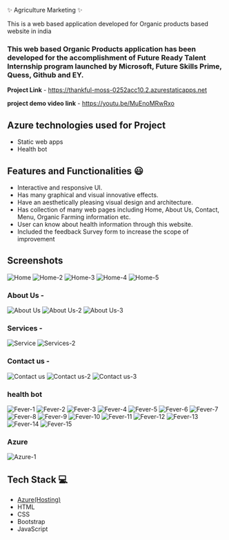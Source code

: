✨  Agriculture Marketing ✨

This is a web based application developed for Organic products based website in india

### This web based Organic Products application has been developed for the accomplishment of Future Ready Talent Internship program launched by Microsoft, Future Skills Prime, Quess, Github and EY.


**Project Link** - https://thankful-moss-0252acc10.2.azurestaticapps.net

**project demo video link** - https://youtu.be/MuEnoMRwRxo

## Azure technologies used for Project

- Static web apps
- Health bot

## Features and Functionalities 😃

- Interactive and responsive UI.
- Has many graphical and visual innovative effects.
- Have an aesthetically pleasing visual design and architecture.
- Has collection of many web pages including Home, About Us, Contact, Menu, Organic Farming information etc.
- User can know about health information through this website.
- Included the feedback Survey form to increase the scope of improvement 

## Screenshots


![Home](https://user-images.githubusercontent.com/118106595/204133446-458e7222-be30-45d3-a44d-176cd019e201.JPG)
![Home-2](https://user-images.githubusercontent.com/118106595/204133496-527c48b8-f480-4809-9ce3-e0bd71722445.JPG)
![Home-3](https://user-images.githubusercontent.com/118106595/204133534-b2894271-6fd2-4c11-93ae-7814bfc46b06.JPG)
![Home-4](https://user-images.githubusercontent.com/118106595/204133581-19e0c0b5-943c-488b-a52d-0164de25829c.JPG)
![Home-5](https://user-images.githubusercontent.com/118106595/204133593-0c6d4389-103b-4fc5-a1be-508750687bc1.JPG)


### About Us -
![About Us](https://user-images.githubusercontent.com/118106595/204133599-4f1c00e2-7f94-486a-a7b3-2633b37edc32.JPG)
![About Us-2](https://user-images.githubusercontent.com/118106595/204133615-a9144ec9-5737-4cbf-9852-a3667235b073.JPG)
![About Us-3](https://user-images.githubusercontent.com/118106595/204133625-0191d503-23e3-42dc-9bd8-128a193037e6.JPG)

### Services -
![Service](https://user-images.githubusercontent.com/118106595/204133665-3775768c-3ba0-479d-ab73-effd4270be94.JPG)
![Services-2](https://user-images.githubusercontent.com/118106595/204133675-c2469d0a-be23-409b-8854-fec367ead06a.JPG)


### Contact us -
![Contact us](https://user-images.githubusercontent.com/118106595/204133639-83d41e2a-ee65-413d-baf5-b04905349380.JPG)
![Contact us-2](https://user-images.githubusercontent.com/118106595/204133647-3b6edd88-98c0-4006-af01-826a2119b54f.JPG)
![Contact us-3](https://user-images.githubusercontent.com/118106595/204133651-f8b50294-63d9-4c27-bb5b-22a3f9c744f7.JPG)

### health bot

![Fever-1](https://user-images.githubusercontent.com/118106595/208226041-fd3e36ce-0ace-405c-8bfa-a8875959c53d.JPG)
![Fever-2](https://user-images.githubusercontent.com/118106595/208226051-7be51242-4f4b-45a9-8762-95f6fefd31c2.JPG)
![Fever-3](https://user-images.githubusercontent.com/118106595/208226052-e718f364-d9a7-49e9-9db2-e246c50782e0.JPG)
![Fever-4](https://user-images.githubusercontent.com/118106595/208226053-4e65325a-10db-4e3a-b092-df0afb411c60.JPG)
![Fever-5](https://user-images.githubusercontent.com/118106595/208226054-c113dfe0-bcd9-437b-b5d6-840a9ad46944.JPG)
![Fever-6](https://user-images.githubusercontent.com/118106595/208226055-57462458-af72-49ef-aa20-f6299bcde724.JPG)
![Fever-7](https://user-images.githubusercontent.com/118106595/208226057-acb7f206-9c0e-46cd-9b8b-9267d664ed26.JPG)
![Fever-8](https://user-images.githubusercontent.com/118106595/208226061-7b16d6ac-0127-4f26-97c0-733c369317cf.JPG)
![Fever-9](https://user-images.githubusercontent.com/118106595/208226062-01fa3869-dc69-4547-9851-e7d9295b057d.JPG)
![Fever-10](https://user-images.githubusercontent.com/118106595/208226063-ac97f610-c913-4b7c-9138-42a0a91c65c5.JPG)
![Fever-11](https://user-images.githubusercontent.com/118106595/208226064-8861ac7d-ff03-4261-abd6-b8b943892e7b.JPG)
![Fever-12](https://user-images.githubusercontent.com/118106595/208226065-5ce082ac-7418-4067-8dee-e67c192b1e5e.JPG)
![Fever-13](https://user-images.githubusercontent.com/118106595/208226066-68b5c2ee-132b-475e-8375-4784201119e7.JPG)
![Fever-14](https://user-images.githubusercontent.com/118106595/208226067-7a852c59-51f4-4ef0-acce-fb85620d3798.JPG)
![Fever-15](https://user-images.githubusercontent.com/118106595/208226068-287417cd-9c00-4a71-b76a-339cf7ede82a.JPG)

### Azure
![Azure-1](https://user-images.githubusercontent.com/118106595/208226440-0c114c46-0b9d-496e-9a9c-246b76297c4a.JPG)

## Tech Stack 💻

- [Azure(Hosting)](https://azure.microsoft.com/en-in/features/azure-portal/)
- HTML
- CSS
- Bootstrap
- JavaScript
